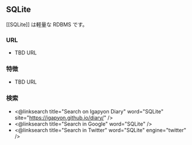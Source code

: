 ## SQLite

[[SQLite]] は軽量な RDBMS です。

### URL

* TBD URL

### 特徴

* TBD URL

### 検索

* <@linksearch title="Search on Igapyon Diary" word="SQLite" site="https://igapyon.github.io/diary/" />
* <@linksearch title="Search in Google" word="SQLite" />
* <@linksearch title="Search in Twitter" word="SQLite" engine="twitter" />

